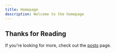 ```yaml
---
title: Homepage
description: Welcome to the homepage
---
```

## Thanks for Reading

If you're looking for more, check out the [posts](/posts) page.
